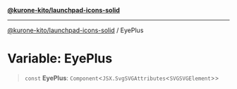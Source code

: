 [**@kurone-kito/launchpad-icons-solid**](../README.md)

***

[@kurone-kito/launchpad-icons-solid](../globals.md) / EyePlus

# Variable: EyePlus

> `const` **EyePlus**: `Component`\<`JSX.SvgSVGAttributes`\<`SVGSVGElement`\>\>
